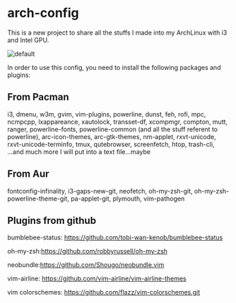 # arch-config

This is a new project to share all the stuffs I made into my ArchLinux with i3 and Intel GPU.

![default](https://user-images.githubusercontent.com/32661675/31400680-c8ae4e44-adf0-11e7-83cb-5f86ff511e1d.png)


In order to use this config, you need to install the following packages and plugins:

## From Pacman

i3, dmenu, w3m, gvim, vim-plugins, powerline, dunst, feh, rofi, mpc, ncmpcpp, lxappareance, xautolock, transset-df, xcompmgr, compton, mutt, ranger, powerline-fonts, powerline-common (and all the stuff referent to powerline), arc-icon-themes, arc-gtk-themes, nm-applet, rxvt-unicode, rxvt-unicode-terminfo, tmux, qutebrowser, screenfetch, htop, trash-cli, ...and much more I will put into a text file...maybe

## From Aur
fontconfig-infinality, i3-gaps-new-git, neofetch, oh-my-zsh-git, oh-my-zsh-powerline-theme-git, pa-applet-git, plymouth, vim-pathogen 

## Plugins from github
 bumblebee-status: https://github.com/tobi-wan-kenob/bumblebee-status
 
 oh-my-zsh:https://github.com/robbyrussell/oh-my-zsh
 
 neobundle:https://github.com/Shougo/neobundle.vim 
 
 vim-airline: https://github.com/vim-airline/vim-airline-themes
 
 vim colorschemes: https://github.com/flazz/vim-colorschemes.git
